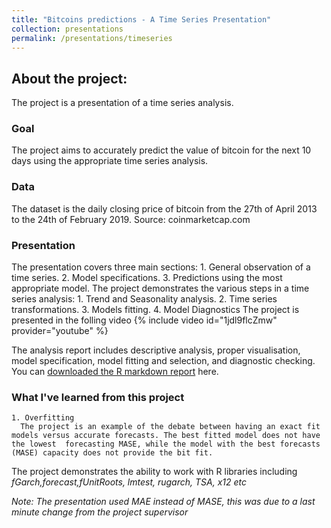 ```yaml
---
title: "Bitcoins predictions - A Time Series Presentation"
collection: presentations
permalink: /presentations/timeseries
---
```

## About the project:
  The project is a presentation of a time series analysis.
### Goal
  The project aims to accurately predict the value of bitcoin for the next 10 days using the appropriate time series analysis.
### Data
  The dataset is the daily closing price of bitcoin from the 27th of April 2013 to the 24th of February 2019. Source: coinmarketcap.com
### Presentation
  The presentation covers three main sections:
    1. General observation of a time series.
    2. Model specifications.
    3. Predictions using the most appropriate model.
  The project demonstrates the various steps in a time series analysis:
    1. Trend and Seasonality analysis.
    2. Time series transformations.
    3. Models fitting.
    4. Model Diagnostics
  The project is presented in the folling video
    {% include video id="1jdl9flcZmw" provider="youtube" %}

  The analysis report includes descriptive analysis, proper visualisation, model specification, model fitting and selection, and diagnostic checking.
  You can [downloaded the R markdown report](https://minhphan88.github.io/assets/timeseriesreport.pdf) here.
### What I've learned from this project
    1. Overfitting
      The project is an example of the debate between having an exact fit models versus accurate forecasts. The best fitted model does not have the lowest  forecasting MASE, while the model with the best forecasts (MASE) capacity does not provide the bit fit.

The project demonstrates the ability to work with R libraries including *fGarch,forecast,fUnitRoots, lmtest, rugarch, TSA, x12 etc*

*Note: The presentation used MAE instead of MASE, this was due to a last minute change from the project supervisor*
